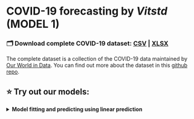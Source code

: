 
# COVID-19 forecasting by *Vitstd* (MODEL 1)

### 🗂️ Download complete COVID-19 dataset: [CSV](http://www.serverless.com) | [XLSX](https://covid.ourworldindata.org/data/owid-covid-data.xlsx)
The complete dataset is a collection of the COVID-19 data maintained by [Our World in Data](https://ourworldindata.org/coronavirus). You can find out more about the dataset in this [github repo](https://github.com/owid/covid-19-data).

## ⭐ Try out our models:

<details>
  <summary> <strong> Model fitting and predicting using linear prediction </strong> </summary>
    <ol>
      <li> Visit our <a href="https://colab.research.google.com/github/thanghoang7020202/Vitstd_DiscreteStuctureforComputingReport/blob/Model-1/plotly_test.ipynb">Colab Notebook</a>. </li>
      <li> This repository consists of our data file .txt and code of machine learning model (with explanations)
    </ol>
</details>
